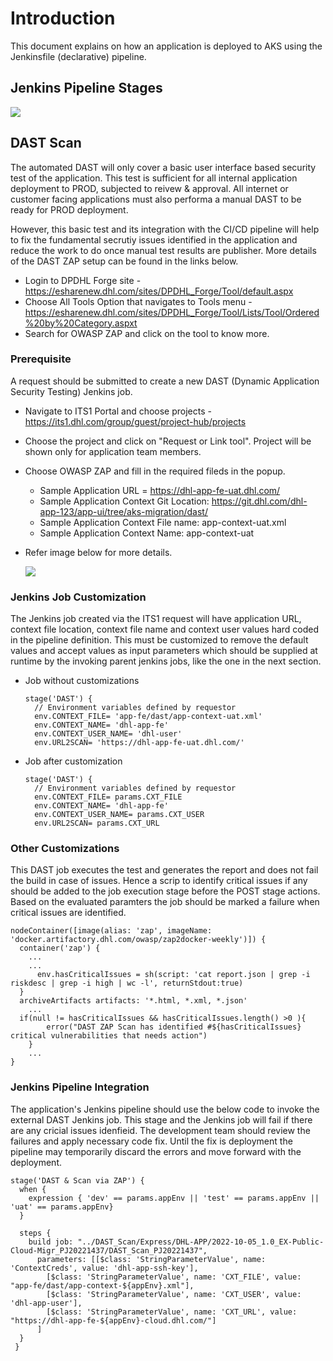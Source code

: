 # Introduction
This document explains on how an application is deployed to AKS using the Jenkinsfile (declarative) pipeline.

## Jenkins Pipeline Stages

<img src="../docs/pipeline-stages.png">

## DAST Scan
The automated DAST will only cover a basic user interface based security test of the application. This test is sufficient for all internal application deployment to PROD, subjected to reivew & approval. All internet or customer facing applications must also performa a manual DAST to be ready for PROD deployment. 

However, this basic test and its integration with the CI/CD pipeline will help to fix the fundamental secrutiy issues identified in the application and reduce the work to do once manual test results are publisher. More details of the DAST ZAP setup can be found in the links below.

- Login to DPDHL Forge site - https://esharenew.dhl.com/sites/DPDHL_Forge/Tool/default.aspx
- Choose All Tools Option that navigates to Tools menu - https://esharenew.dhl.com/sites/DPDHL_Forge/Tool/Lists/Tool/Ordered%20by%20Category.aspxt
- Search for OWASP ZAP and click on the tool to know more. 

### Prerequisite
A request should be submitted to create a new DAST (Dynamic Application Security Testing) Jenkins job.

- Navigate to ITS1 Portal and choose projects - https://its1.dhl.com/group/guest/project-hub/projects
- Choose the project and click on "Request or Link tool". Project will be shown only for application team members.
- Choose OWASP ZAP and fill in the required fileds in the popup. 
  - Sample Application URL = https://dhl-app-fe-uat.dhl.com/
  - Sample Application Context Git Location: https://git.dhl.com/dhl-app-123/app-ui/tree/aks-migration/dast/
  - Sample Application Context File name: app-context-uat.xml
  - Sample Application Context Name: app-context-uat
- Refer image below for more details.

  <img src="../docs/dast-request.png">

### Jenkins Job Customization
The Jenkins job created via the ITS1 request will have application URL, context file location, context file name and context user values hard coded in the pipeline definition. This must be customized to remove the default values and accept values as input parameters which should be supplied at runtime by the invoking parent jenkins jobs, like the one in the next section. 

- Job without customizations 
  ```
  stage('DAST') {
    // Environment variables defined by requestor    
    env.CONTEXT_FILE= 'app-fe/dast/app-context-uat.xml'
    env.CONTEXT_NAME= 'dhl-app-fe'
    env.CONTEXT_USER_NAME= 'dhl-user'
    env.URL2SCAN= 'https://dhl-app-fe-uat.dhl.com/'
  ```
- Job after customization 
  ```
  stage('DAST') {
    // Environment variables defined by requestor    
    env.CONTEXT_FILE= params.CXT_FILE
    env.CONTEXT_NAME= 'dhl-app-fe'
    env.CONTEXT_USER_NAME= params.CXT_USER 
    env.URL2SCAN= params.CXT_URL
  ```

### Other Customizations
This DAST job executes the test and generates the report and does not fail the build in case of issues. Hence a scrip to identify critical issues if any should be added to the job execution stage before the POST stage actions. Based on the evaluated paramters the job should be marked a failure when critical issues are identified. 

```
nodeContainer([image(alias: 'zap', imageName: 'docker.artifactory.dhl.com/owasp/zap2docker-weekly')]) {
  container('zap') {
    ...
    ...
	  env.hasCriticalIssues = sh(script: 'cat report.json | grep -i riskdesc | grep -i high | wc -l', returnStdout:true)
  }
  archiveArtifacts artifacts: '*.html, *.xml, *.json'
    ... 
  if(null != hasCriticalIssues && hasCriticalIssues.length() >0 ){
		error("DAST ZAP Scan has identified #${hasCriticalIssues} critical vulnerabilities that needs action")
	}
    ...
}
```

### Jenkins Pipeline Integration 
The application's Jenkins pipeline should use the below code to invoke the external DAST Jenkins job. This stage and the Jenkins job will fail if there are any cricial issues idenfieid. 
The development team should review the failures and apply necessary code fix. Until the fix is deployment the pipeline may temporarily discard the errors and move forward with the deployment. 

```
stage('DAST & Scan via ZAP') {
  when {
    expression { 'dev' == params.appEnv || 'test' == params.appEnv || 'uat' == params.appEnv}
  }
  
  steps {
    build job: "../DAST_Scan/Express/DHL-APP/2022-10-05_1.0_EX-Public-Cloud-Migr_PJ20221437/DAST_Scan_PJ20221437",
      parameters: [[$class: 'StringParameterValue', name: 'ContextCreds', value: 'dhl-app-ssh-key'],
        [$class: 'StringParameterValue', name: 'CXT_FILE', value: "app-fe/dast/app-context-${appEnv}.xml"],
        [$class: 'StringParameterValue', name: 'CXT_USER', value: 'dhl-app-user'],
        [$class: 'StringParameterValue', name: 'CXT_URL', value: "https://dhl-app-fe-${appEnv}-cloud.dhl.com/"]
      ]
  }
 }
```
